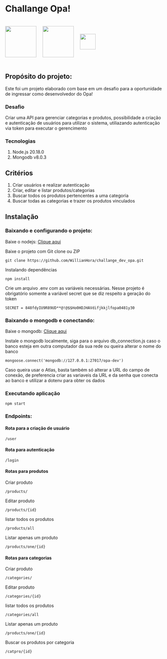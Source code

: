 <h1>Challange Opa!</h1>
<div style="display: flex; align-items: center;">
<img style='width:100px;' src='https://wiki.ixcsoft.com.br/logo/logo_ixc_opasuite_cor.png'>
<img style='width:100px; margin: 20px;' src='https://upload.wikimedia.org/wikipedia/commons/thumb/d/d9/Node.js_logo.svg/800px-Node.js_logo.svg.png'>
<img style='width:50px;' src='https://boaglio.com/wp-content/uploads/2015/05/mongodb.png'>

</div>
<h2>Propósito do projeto:</h2>
<p>Este foi um projeto elaborado com base em um desafio para a oportunidade de ingressar como desenvolvedor do Opa!</p>

<h3>Desafio</h3>
<p>Criar uma API para gerenciar categorias e produtos, possibilidade a criação e autenticação de usuários para utilizar o sistema, utiliazando autenticação via token para executar o gerencimento</p> 
<h3>Tecnologias</h3>
<ol> 
 <li>Node.js 20.18.0 </li> 
 <li>Mongodb v8.0.3 </li> 
</ol>
<h2>Critérios</h2>
<ol>
    <li>Criar usuários e realizar autenticação</li>
    <li>Criar, editar e listar produtos/categorias</li>
    <li>Buscar todos os produtos pertencentes a uma categoria</li>
    <li>Buscar todas as categorias e trazer os produtos vinculados</li>
</ol>

<h2>Instalação</h2>

<h3>Baixando e configurando o projeto:</h3>

<p>Baixe o nodejs: <a href="https://nodejs.org/en">Clique aqui</a></p>

<p>Baixe o projeto com Git clone ou ZIP</p>

`git clone https://github.com/WillianHora/challange_dev_opa.git`

<p>Instalando dependências</p>

`npm install`

<p>Crie um arquivo .env com as variáveis necessárias. Nesse projeto é obrigatório somente a variável secret que se diz respeito a geração do token</p>

`SECRET = 848fdyIU9R89UD**@!@$$Ho0HDJHAVdifjkkjlfopa0481y30`

<h3>Baixando o mongodb e conectando:</h3>

<p>Baixe o mongodb: <a href="https://www.mongodb.com/pt-br">Clique aqui</a></p>

<p>Instale o mongodb localmente, siga para o arquivo db_connection.js caso o banco esteja em outra computador da sua rede ou queira alterar o nome do banco</p>

`mongoose.connect('mongodb://127.0.0.1:27017/opa-dev')`

<p>Caso queira usar o Atlas, basta também só alterar a URL do campo de conexão, de preferencia criar as variaveis da URL e da senha que conecta ao banco e utilizar a dotenv para obter os dados</p>

<h3>Executando aplicação</h3>

`npm start`

<h3>Endpoints:</h3>
<h4>Rota para a criação de usuário</h4>

`/user`

<h4>Rota para autenticação</h4>

`/login`

<h4>Rotas para produtos</h4>
<p>Criar produto</p>

`/products/`

<p>Editar produto</p>

`/products/{id}`

<p>listar todos os produtos</p>

`/products/all`

<p>Listar apenas um produto</p>

`/products/one/{id}`


<h4>Rotas para categorias</h4>
<p>Criar produto</p>

`/categories/`

<p>Editar produto</p>

`/categories/{id}`

<p>listar todos os produtos</p>

`/categories/all`

<p>Listar apenas um produto</p>

`/products/one/{id}`


<p>Buscar os produtos por categoria</p>

`/catpro/{id}`




